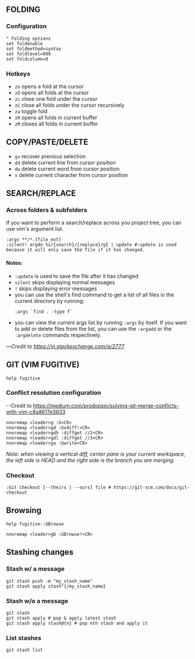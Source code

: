 ## FOLDING
### Configuration
```
" Folding options
set foldenable
set foldmethod=syntax
set foldlevel=999
set foldcolumn=0
```
### Hotkeys
- `zo` opens a fold at the cursor
- `zO` opens all folds at the cursor
- `zc` close one fold under the cursor
- `zC` close all folds under the cursor recursively
- `za` toggle fold
- `zR` opens all folds in current buffer
- `zM` closes all folds in current buffer

## COPY/PASTE/DELETE
- `gv` recover previous selection
- `dd` delete current line from cursor position
- `dw` delete current word from cursor position
- `x` delete current character from cursor position

## SEARCH/REPLACE
### Across folders & subfolders
If you want to perform a search/replace across you project tree, you can use vim's argument list.
```
:args **/*.{file_ext}
:silent! argdo %s/{search}/{replace}/gI | update #:update is used because it will only save the file if it has changed.
```
#### Notes:
- `:update` is used to save the file after it has changed
- `silent` skips displaying normal messages
- `!` skips displaying error messages
- you can use the shell's find command to get a list of all files in the current directory by running:
  ```
  :args `find . -type f`
  ```
- you can view the current args list by running `:args` by itself. If you want to add or delete files from the list, you can use the `:argadd` or the `:argdelete` commands respectively.

—_Credit to https://vi.stackexchange.com/a/2777_

## GIT (VIM FUGITIVE)
```
help fugitive
```

### Conflict resolution configuration
--Credit to https://medium.com/prodopsio/solving-git-merge-conflicts-with-vim-c8a8617e3633
```
nnoremap <leader>g :G<CR>
nnoremap <leader>gd :Gvdiff!<CR>
nnoremap <leader>gdh :diffget //2<CR>
nnoremap <leader>gdl :diffget //3<CR>
nnoremap <leader>ga :Gwrite<CR>
```

_Note: when viewing a vertical diff, center pane is your current workspace, the left side is HEAD and the right side is the branch you are merging._

### Checkout
```
:Git checkout [--theirs | --ours] file # https://git-scm.com/docs/git-checkout
```

## Browsing
```
help fugitive-:GBrowse
```
```
nnoremap <leader>gb :GBrowse!<CR>
```

## Stashing changes
### Stash w/ a message
```
git stash push -m "my_stash_name"
git stash apply stash^{/my_stash_name}
```

### Stash w/o a message
```
git stash
git stash apply # pop & apply latest stash
git stash apply stash@{n} # pop nth stash and apply it
```

### List stashes
```
git stash list
```
